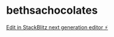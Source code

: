 # bethsachocolates

[Edit in StackBlitz next generation editor ⚡️](https://stackblitz.com/~/github.com/darwingarciausechegithub/bethsachocolates)